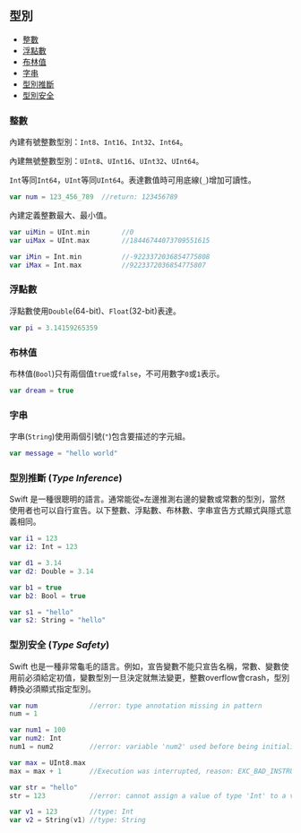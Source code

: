 ## 型別

- [整數](#Integer)
- [浮點數](#FloatingPoint)
- [布林值](#Boolean)
- [字串](#String)
- [型別推斷](#TypeInference)
- [型別安全](#TypeSafety)

<a name="Integer"></a>
### 整數

內建有號整數型別：`Int8`、`Int16`、`Int32`、`Int64`。

內建無號整數型別：`UInt8`、`UInt16`、`UInt32`、`UInt64`。

`Int`等同`Int64`，`UInt`等同`UInt64`。表達數值時可用底線(`_`)增加可讀性。

```swift
var num = 123_456_789  //return: 123456789
```

內建定義整數最大、最小值。

```swift
var uiMin = UInt.min        //0
var uiMax = UInt.max        //18446744073709551615

var iMin = Int.min          //-9223372036854775808
var iMax = Int.max          //9223372036854775807
```

<a name="FloatingPoint"></a>
### 浮點數

浮點數使用`Double`(64-bit)、`Float`(32-bit)表達。

```swift
var pi = 3.14159265359
```

<a name="Boolean"></a>
### 布林值

布林值(`Bool`)只有兩個值`true`或`false`，不可用數字`0`或`1`表示。

```swift
var dream = true
```

<a name="String"></a>
### 字串

字串(`String`)使用兩個引號(`"`)包含要描述的字元組。

```swift
var message = "hello world"
```

<a name="TypeInference"></a>
### 型別推斷 (*Type Inference*)

Swift 是一種很聰明的語言。通常能從`=`左邊推測右邊的變數或常數的型別，當然使用者也可以自行宣告。以下整數、浮點數、布林數、字串宣告方式顯式與隱式意義相同。

```swift
var i1 = 123
var i2: Int = 123

var d1 = 3.14
var d2: Double = 3.14

var b1 = true
var b2: Bool = true

var s1 = "hello"
var s2: String = "hello"
```
<a name="TypeSafety"></a>
### 型別安全 (*Type Safety*)

Swift 也是一種非常龜毛的語言。例如，宣告變數不能只宣告名稱，常數、變數使用前必須給定初值，變數型別一旦決定就無法變更，整數overflow會crash，型別轉換必須顯式指定型別。

```swift
var num             //error: type annotation missing in pattern
num = 1

var num1 = 100
var num2: Int
num1 = num2         //error: variable 'num2' used before being initialized

var max = UInt8.max
max = max + 1       //Execution was interrupted, reason: EXC_BAD_INSTRUCTION

var str = "hello"
str = 123           //error: cannot assign a value of type 'Int' to a value of type 'String'

var v1 = 123        //type: Int
var v2 = String(v1) //type: String
```